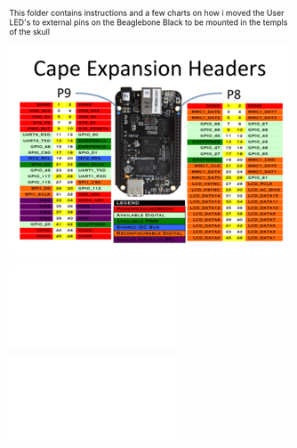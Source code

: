 This folder contains instructions and a few charts on how i moved the User LED's to external pins on the Beaglebone Black to be mounted in the templs of the skull


![T800](BBB-Headder-chart.png)

![P8Header](BeagleboneBlackP8HeaderTable.pdf)

![P9Header](BeagleboneBlackP9HeaderTable.pdf)

